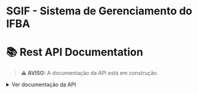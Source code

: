 # SGIF - Sistema de Gerenciamento do IFBA

# **📚 Rest API Documentation**
> **⚠ AVISO:** A documentação da API está em construção.
<details><!-- Rest API Documentation -->
<summary>Ver documentação da API</summary>

## **Versões**
<details><!-- VERSÕES -->
<summary>Ver versões da API</summary>

### **V1**
<details> <!-- V1 -->
<summary>Detalhar versão 1.0.1</summary>

### Formulário
<details> <!-- Formulário -->
<summary>Detalhar</summary>

### **``POST`` /formularios/formulario**
<details>
<summary>Detalhar</summary>

> Endpoint para cadastro de formulários.
**Parâmetros**: N/A.
**Corpo da Requisição:** 
```
{
    "titulo" : "título do formulário",
    "descricao" : "descrição do formulário",
    "questoes" : [
        {
            "enunciado" : "enunciado 01",
            "respostas" : [
                {
                    "texto" : "conteúdo da resposta 01",
                    "usuario_login" : "login_do_usuario_01"
                },
                {
                    "texto" : "conteúdo da resposta 02",
                    "usuario_login" : "login_do_usuario_02"
                }
            ]
        }
    ]
}
```
**Corpo da Resposta:** 
```
{
    "titulo" : "título do formulário",
    "descricao" : "descrição do formulário"
}
```

</details>

</details> <!-- Formulário -->

</details><!-- V1 -->

</details><!-- VERSÕES -->


</details><!-- Rest API Documentation -->